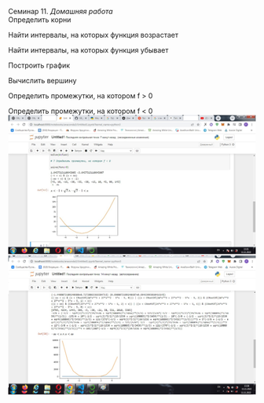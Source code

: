 Семинар 11. *Домашняя работа*   
Определить корни

Найти интервалы, на которых функция возрастает

Найти интервалы, на которых функция убывает

Построить график

Вычислить вершину

Определить промежутки, на котором f > 0

Определить промежутки, на котором f < 0
![](1.jpg)
![](2.jpg)